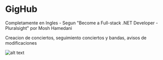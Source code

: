 # GigHub

Completamente en Ingles - Segun "Become a Full-stack .NET Developer - Pluralsight" por Mosh Hamedani

Creacion de conciertos, seguimiento conciertos y bandas, avisos de modificaciones



![alt text](https://user-images.githubusercontent.com/31046332/32850646-7afc7c88-ca11-11e7-8022-ed3cf1710d42.png)
